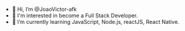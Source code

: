 - 👋 Hi, I’m @JoaoVictor-afk
- 👀 I'm interested in become a Full Stack Developer.
- 🌱 I’m currently learning JavaScript, Node.js, reactJS, React Native.
 

<!---
JoaoVictor-afk/JoaoVictor-afk is a ✨ special ✨ repository because its `README.md` (this file) appears on your GitHub profile.
You can click the Preview link to take a look at your changes.
--->
